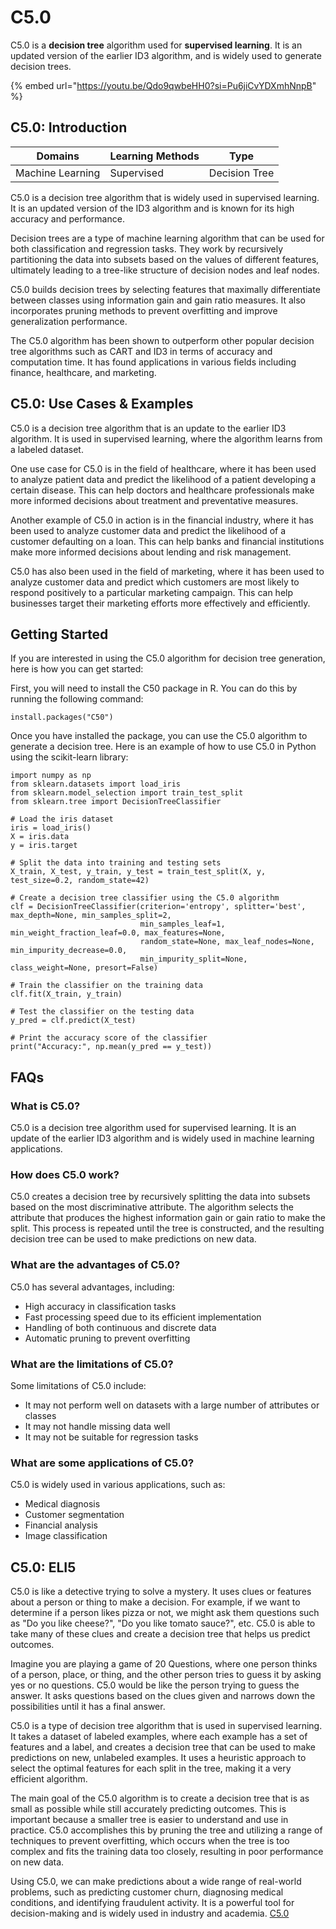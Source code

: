 # C5.0

C5.0 is a **decision tree** algorithm used for **supervised learning**. It is an updated version of the earlier ID3 algorithm, and is widely used to generate decision trees.

{% embed url="https://youtu.be/Qdo9qwbeHH0?si=Pu6jiCvYDXmhNnpB" %}

## C5.0: Introduction

| Domains          | Learning Methods | Type          |
| ---------------- | ---------------- | ------------- |
| Machine Learning | Supervised       | Decision Tree |

C5.0 is a decision tree algorithm that is widely used in supervised learning. It is an updated version of the ID3 algorithm and is known for its high accuracy and performance.

Decision trees are a type of machine learning algorithm that can be used for both classification and regression tasks. They work by recursively partitioning the data into subsets based on the values of different features, ultimately leading to a tree-like structure of decision nodes and leaf nodes.

C5.0 builds decision trees by selecting features that maximally differentiate between classes using information gain and gain ratio measures. It also incorporates pruning methods to prevent overfitting and improve generalization performance.

The C5.0 algorithm has been shown to outperform other popular decision tree algorithms such as CART and ID3 in terms of accuracy and computation time. It has found applications in various fields including finance, healthcare, and marketing.

## C5.0: Use Cases & Examples

C5.0 is a decision tree algorithm that is an update to the earlier ID3 algorithm. It is used in supervised learning, where the algorithm learns from a labeled dataset.

One use case for C5.0 is in the field of healthcare, where it has been used to analyze patient data and predict the likelihood of a patient developing a certain disease. This can help doctors and healthcare professionals make more informed decisions about treatment and preventative measures.

Another example of C5.0 in action is in the financial industry, where it has been used to analyze customer data and predict the likelihood of a customer defaulting on a loan. This can help banks and financial institutions make more informed decisions about lending and risk management.

C5.0 has also been used in the field of marketing, where it has been used to analyze customer data and predict which customers are most likely to respond positively to a particular marketing campaign. This can help businesses target their marketing efforts more effectively and efficiently.

## Getting Started

If you are interested in using the C5.0 algorithm for decision tree generation, here is how you can get started:

First, you will need to install the C50 package in R. You can do this by running the following command:

```
install.packages("C50")

```

Once you have installed the package, you can use the C5.0 algorithm to generate a decision tree. Here is an example of how to use C5.0 in Python using the scikit-learn library:

```
import numpy as np
from sklearn.datasets import load_iris
from sklearn.model_selection import train_test_split
from sklearn.tree import DecisionTreeClassifier

# Load the iris dataset
iris = load_iris()
X = iris.data
y = iris.target

# Split the data into training and testing sets
X_train, X_test, y_train, y_test = train_test_split(X, y, test_size=0.2, random_state=42)

# Create a decision tree classifier using the C5.0 algorithm
clf = DecisionTreeClassifier(criterion='entropy', splitter='best', max_depth=None, min_samples_split=2, 
                             min_samples_leaf=1, min_weight_fraction_leaf=0.0, max_features=None, 
                             random_state=None, max_leaf_nodes=None, min_impurity_decrease=0.0, 
                             min_impurity_split=None, class_weight=None, presort=False)

# Train the classifier on the training data
clf.fit(X_train, y_train)

# Test the classifier on the testing data
y_pred = clf.predict(X_test)

# Print the accuracy score of the classifier
print("Accuracy:", np.mean(y_pred == y_test))

```

## FAQs

### What is C5.0?

C5.0 is a decision tree algorithm used for supervised learning. It is an update of the earlier ID3 algorithm and is widely used in machine learning applications.

### How does C5.0 work?

C5.0 creates a decision tree by recursively splitting the data into subsets based on the most discriminative attribute. The algorithm selects the attribute that produces the highest information gain or gain ratio to make the split. This process is repeated until the tree is constructed, and the resulting decision tree can be used to make predictions on new data.

### What are the advantages of C5.0?

C5.0 has several advantages, including:

* High accuracy in classification tasks
* Fast processing speed due to its efficient implementation
* Handling of both continuous and discrete data
* Automatic pruning to prevent overfitting

### What are the limitations of C5.0?

Some limitations of C5.0 include:

* It may not perform well on datasets with a large number of attributes or classes
* It may not handle missing data well
* It may not be suitable for regression tasks

### What are some applications of C5.0?

C5.0 is widely used in various applications, such as:

* Medical diagnosis
* Customer segmentation
* Financial analysis
* Image classification

## C5.0: ELI5

C5.0 is like a detective trying to solve a mystery. It uses clues or features about a person or thing to make a decision. For example, if we want to determine if a person likes pizza or not, we might ask them questions such as "Do you like cheese?", "Do you like tomato sauce?", etc. C5.0 is able to take many of these clues and create a decision tree that helps us predict outcomes.

Imagine you are playing a game of 20 Questions, where one person thinks of a person, place, or thing, and the other person tries to guess it by asking yes or no questions. C5.0 would be like the person trying to guess the answer. It asks questions based on the clues given and narrows down the possibilities until it has a final answer.

C5.0 is a type of decision tree algorithm that is used in supervised learning. It takes a dataset of labeled examples, where each example has a set of features and a label, and creates a decision tree that can be used to make predictions on new, unlabeled examples. It uses a heuristic approach to select the optimal features for each split in the tree, making it a very efficient algorithm.

The main goal of the C5.0 algorithm is to create a decision tree that is as small as possible while still accurately predicting outcomes. This is important because a smaller tree is easier to understand and use in practice. C5.0 accomplishes this by pruning the tree and utilizing a range of techniques to prevent overfitting, which occurs when the tree is too complex and fits the training data too closely, resulting in poor performance on new data.

Using C5.0, we can make predictions about a wide range of real-world problems, such as predicting customer churn, diagnosing medical conditions, and identifying fraudulent activity. It is a powerful tool for decision-making and is widely used in industry and academia. [C5.0](https://serp.ai/c5.0/)
